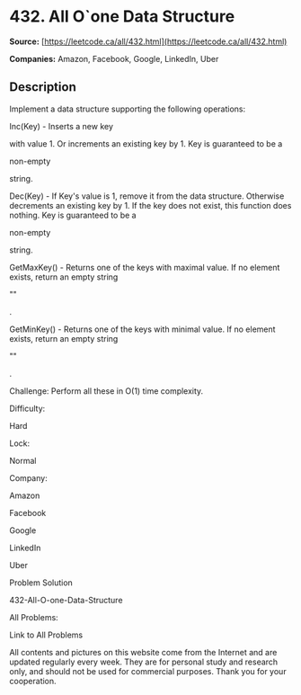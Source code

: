 # 432. All O`one Data Structure

**Source:** [https://leetcode.ca/all/432.html](https://leetcode.ca/all/432.html)

**Companies:** Amazon, Facebook, Google, LinkedIn, Uber

## Description

Implement a data structure supporting the following operations:

Inc(Key) - Inserts a new key

with value 1. Or increments an existing key by 1. Key is guaranteed to be a

non-empty

string.

Dec(Key) - If Key's value is 1, remove it from the data structure. Otherwise decrements
            an existing key by 1. If the key does not exist, this function does nothing. Key is
            guaranteed to be a

non-empty

string.

GetMaxKey() - Returns one of the keys with maximal value. If no element exists, return
            an empty string

""

.

GetMinKey() - Returns one of the keys with minimal value. If no element exists, return
            an empty string

""

.

Challenge: Perform all these in O(1) time complexity.

Difficulty:

Hard

Lock:

Normal

Company:

Amazon

Facebook

Google

LinkedIn

Uber

Problem Solution

432-All-O-one-Data-Structure

All Problems:

Link to All Problems

All contents and pictures on this website come from the Internet and are updated regularly every week. They are for personal study and research only, and should not be used for commercial purposes. Thank you for your cooperation.

